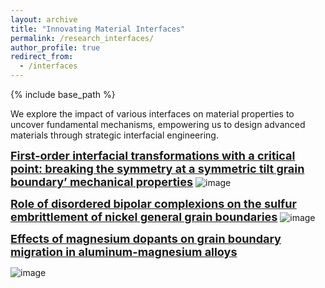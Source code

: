 ```yaml
---
layout: archive
title: "Innovating Material Interfaces"
permalink: /research_interfaces/
author_profile: true
redirect_from:
  - /interfaces
---
```


{% include base_path %}


We explore the impact of various interfaces on material properties to uncover fundamental mechanisms, empowering us to design advanced materials through strategic interfacial engineering.


<a href="/publication/2018-02-PRL-interface-phase" style="font-size: 18px; font-weight: bold;">First-order interfacial transformations with a critical point: breaking the symmetry at a symmetric tilt grain boundary’ mechanical properties</a>
![image](https://github.com/user-attachments/assets/75579f60-96d5-4a19-ba3f-2bdf230aacc9)

<a href="/publication/2018-07-GB-embrittle" style="font-size: 18px; font-weight: bold;">Role of disordered bipolar complexions on the sulfur embrittlement of nickel general grain boundaries</a>
![image](https://github.com/user-attachments/assets/cc2c362c-274a-4e7e-8e2f-293e18119ce9)

<a href="/publication/2021-02-Mg-dopants" style="font-size: 18px; font-weight: bold;">Effects of magnesium dopants on grain boundary migration in aluminum-magnesium alloys</a>

![image](https://github.com/user-attachments/assets/c8815956-75bc-46ef-ab22-c3e83dbfb20a)

